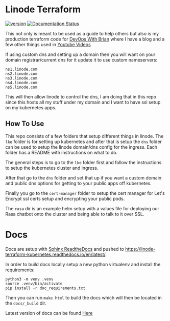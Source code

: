 # Linode Terraform
[![version](https://img.shields.io/badge/version-0.8.1-blue)](https://github.com/DevOps-With-Brian/linode-terraform-kubernetes/blob/main/CHANGELOG.md)
[![Documentation Status](https://readthedocs.org/projects/linode-terraform-kubernetes/badge/?version=latest)](https://linode-terraform-kubernetes.readthedocs.io/en/latest/?badge=latest)


This not only is meant to be used as a guide to help others but also is my production terraform code for [DevOps With Brian](www.devopswithbrian.com) where I have a blog and a few other things used in [Youtube Videos](https://www.youtube.com/@devopswithbrian)

If using custom dns and setting up a domain then you will want on your domain registrar/current dns for it update it to use custom nameservers:

```
ns1.linode.com
ns2.linode.com
ns3.linode.com
ns4.linode.com
ns5.linode.com
```

This will then allow linode to control the dns, I am doing that in this repo since this hosts all my stuff under my domain and I want to have ssl setup on my kubernetes apps.

## How To Use
This repo consists of a few folders that setup different things in linode.  The `lke` folder is for setting up kubernetes and after that is setup the `dns` folder can be used to setup the linode domain/dns config for the ingress.  Each folder has a README with instructions on what to do.

The general steps is to go to the `lke` folder first and follow the instructions to setup the kubernetes cluster and ingress.

After that go to the `dns` folder and set that up if you want a custom domain and public dns options for getting to your public apps off kubernetes.

Finally you go to the `cert-manager` folder to setup the cert manager for Let's Encrypt ssl certs setup and encrypting your public pods.

The `rasa` dir is an example helm setup with a values file for deploying our Rasa chatbot onto the cluster and being able to talk to it over SSL.

# Docs
Docs are setup with [Sphinx ReadtheDocs](https://docs.readthedocs.io/en/latest/intro/getting-started-with-sphinx.html) and pushed to https://linode-terraform-kubernetes.readthedocs.io/en/latest/.

In order to build docs locally setup a new python virtualenv and install the requirements:

```
python3 -m venv .venv
source .venv/bin/activate
pip install -r doc_requirements.txt
```

Then you can run `make html` to build the docs which will then be located in the `docs/_build` dir.

Latest version of docs can be found [Here](https://linode-terraform-kubernetes.readthedocs.io/en/latest/)